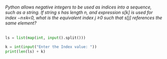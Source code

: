 
###### Python allows negative integers to be used as indices into a sequence, such as a string. If string s has length n, and expression s[k] is used for index −n≤k<0, what is the equivalent index j ≥0 such that s[j] references the same element?

```python
ls = list(map(int, input().split()))

k = int(input("Enter the Index value: "))
print(len(ls) + k)
```